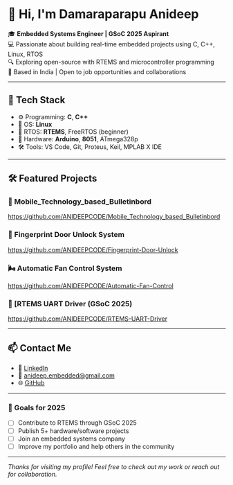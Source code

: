# 👋 Hi, I'm Damaraparapu Anideep

🎓 **Embedded Systems Engineer | GSoC 2025 Aspirant**  
💻 Passionate about building real-time embedded projects using C, C++, Linux, RTOS  
🔍 Exploring open-source with RTEMS and microcontroller programming  
📍 Based in India | Open to job opportunities and collaborations

---

## 🔧 Tech Stack

- ⚙️ Programming: **C**, **C++**
- 🐧 OS: **Linux**
- 🧠 RTOS: **RTEMS**, FreeRTOS (beginner)
- 🔌 Hardware: **Arduino**, **8051**, ATmega328p
- 🛠️ Tools: VS Code, Git, Proteus, Keil, MPLAB X IDE

---

## 🛠️ Featured Projects

### 💬 Mobile_Technology_based_Bulletinbord
https://github.com/ANIDEEPCODE/Mobile_Technology_based_Bulletinbord

### 🔐 Fingerprint Door Unlock System
https://github.com/ANIDEEPCODE/Fingerprint-Door-Unlock

### 🌬️ Automatic Fan Control System
https://github.com/ANIDEEPCODE/Automatic-Fan-Control

### 📡 [RTEMS UART Driver (GSoC 2025)
https://github.com/ANIDEEPCODE/RTEMS-UART-Driver

---

## 📫 Contact Me

- 🔗 [LinkedIn](https://www.linkedin.com/in/damaraparapu-anideep-370638241)
- 📧 anideep.embedded@gmail.com
- 🌐 [GitHub](https://github.com/ANIDEEPCODE)

---

### 🚀 Goals for 2025

- [ ] Contribute to RTEMS through GSoC 2025  
- [ ] Publish 5+ hardware/software projects  
- [ ] Join an embedded systems company  
- [ ] Improve my portfolio and help others in the community  

---

*Thanks for visiting my profile! Feel free to check out my work or reach out for collaboration.*
